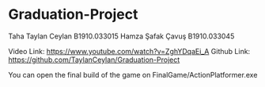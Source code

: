 # Graduation-Project

Taha Taylan Ceylan B1910.033015
Hamza Şafak Çavuş B1910.033045

Video Link: https://www.youtube.com/watch?v=ZghYDqaEi_A
Github Link: https://github.com/TaylanCeylan/Graduation-Project

You can open the final build of the game on FinalGame/ActionPlatformer.exe
